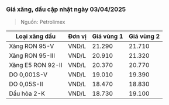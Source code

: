 
### Giá xăng, dầu cập nhật ngày 03/04/2025
> Nguồn: Petrolimex

| Loại xăng dầu     | Đơn vị | Giá vùng 1 | Giá vùng 2 |
|-------------------|--------|------------|------------|
| Xăng RON 95-V     | VND/L  |     21.290 |     21.710 |
| Xăng RON 95-III   | VND/L  |     20.910 |     21.320 |
| Xăng E5 RON 92-II | VND/L  |     20.370 |     20.770 |
| DO 0,001S-V       | VND/L  |     19.010 |     19.390 |
| DO 0,05S-II       | VND/L  |     18.470 |     18.830 |
| Dầu hỏa 2-K       | VND/L  |     18.730 |     19.100 |
